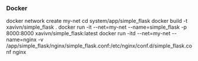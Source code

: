 ### Docker

docker network create my-net
cd system/app/simple_flask
docker build -t xavivn/simple_flask .
docker run -it --net=my-net --name=simple_flask -p 8000:8000 xavivn/simple_flask:latest
docker run -itd --net=my-net --name=nginx -v /app/simple_flask/nginx/simple_flask.conf:/etc/nginx/conf.d/simple_flask.conf nginx
